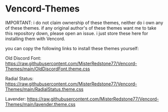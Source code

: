 # Vencord-Themes
IMPORTANT: i do not claim ownership of these themes, neither do i own any of these themes. if any original author's of these themes want me to take this repository down, please open an issue. i just store these here for installing them with Vencord.

you can copy the following links to install these themes yourself:

Old Discord Font:
https://raw.githubusercontent.com/MisterRedstone77/Vencord-Themes/main/OldDiscordFont.theme.css

Radial Status:
https://raw.githubusercontent.com/MisterRedstone77/Vencord-Themes/main/RadialStatus.theme.css

Lavender:
https://raw.githubusercontent.com/MisterRedstone77/Vencord-Themes/main/lavender.theme.css
